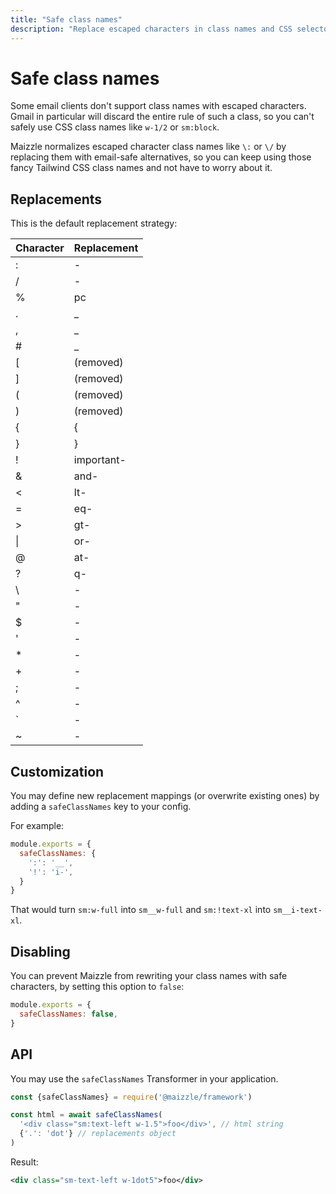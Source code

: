 ```yaml
---
title: "Safe class names"
description: "Replace escaped characters in class names and CSS selectors for better email client compatibility"
---
```


# Safe class names

Some email clients don't support class names with escaped characters. Gmail in particular will discard the entire rule of such a class, so you can't safely use CSS class names like `w-1/2` or `sm:block`.

Maizzle normalizes escaped character class names like `\:` or `\/` by replacing them with email-safe alternatives, so you can keep using those fancy Tailwind CSS class names and not have to worry about it.

## Replacements

This is the default replacement strategy:

| Character | Replacement |
|-----------|-------------|
| :         | -           |
| /         | -           |
| %         | pc          |
| .         | _           |
| ,         | _           |
| #         | _           |
| [         | (removed)   |
| ]         | (removed)   |
| (         | (removed)   |
| )         | (removed)   |
| {         | {           |
| }         | }           |
| !         | important-  |
| &         | and-        |
| <         | lt-         |
| =         | eq-         |
| >         | gt-         |
| \|        | or-         |
| @         | at-         |
| ?         | q-          |
| \         | -           |
| "         | -           |
| $         | -           |
| '         | -           |
| *         | -           |
| +         | -           |
| ;         | -           |
| ^         | -           |
| `         | -           |
| ~         | -           |

## Customization

You may define new replacement mappings (or overwrite existing ones) by adding a `safeClassNames` key to your config.

For example:

<code-sample title="config.js">

  ```js
  module.exports = {
    safeClassNames: {
      ':': '__',
      '!': 'i-',
    }
  }
  ```

</code-sample>

That would turn `sm:w-full` into `sm__w-full` and `sm:!text-xl` into `sm__i-text-xl`.

## Disabling

You can prevent Maizzle from rewriting your class names with safe characters, by setting this option to `false`:

<code-sample title="config.js">

  ```js
  module.exports = {
    safeClassNames: false,
  }
  ```

</code-sample>

## API

You may use the `safeClassNames` Transformer in your application.

<code-sample title="app.js">

  ```js
  const {safeClassNames} = require('@maizzle/framework')

  const html = await safeClassNames(
    '<div class="sm:text-left w-1.5">foo</div>', // html string
    {'.': 'dot'} // replacements object
  )
  ```

</code-sample>

Result:

```xml
<div class="sm-text-left w-1dot5">foo</div>
```
